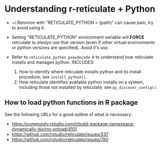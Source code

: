 # Understanding r-reticulate + Python

- ~/.Renviron with "RETICULATE_PYTHON = {path}" can cause pain, try to avoid using it.
- Setting "RETICULATE_PYTHON" environment variable will **FORCE** reticulate to _always_ use that version (even if other virtual environments or python versions are specified). _Avoid it's use._

- Refer to `reticulate_python_pseudocode.R` to understand how reticulate installs and manages python. INCLUDES:
    1. How to identify where reticulate installs python and its install procedure; see `install_python()`.
    2. How reticulate identifies available python installs on a system, including those _not_ installed by reticulate; see `py_discover_config()`.


## How to load python functions in R package

See the following URLs  for a good outline of what is necessary:

- https://community.rstudio.com/t/build-package-namespace-dynamically-during-onload/4101
- https://github.com/rstudio/reticulate/issues/337
- https://github.com/rstudio/reticulate/issues/780
